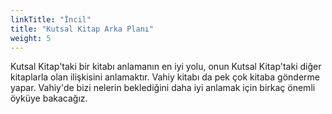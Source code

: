 ```yaml
---
linkTitle: "İncil"
title: "Kutsal Kitap Arka Planı"
weight: 5
---
```


Kutsal Kitap'taki bir kitabı anlamanın en iyi yolu, onun Kutsal Kitap'taki diğer kitaplarla olan ilişkisini anlamaktır.
Vahiy kitabı da pek çok kitaba gönderme yapar. Vahiy'de bizi nelerin beklediğini daha iyi anlamak için birkaç önemli öyküye bakacağız.